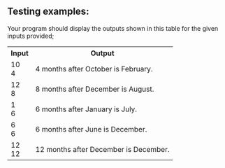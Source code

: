 ## Testing examples:

Your program should display the outputs shown in this table for the given inputs provided;

<table>
  <tr>
    <th>Input</th>
    <th>Output</th>
  </tr>
  <tr>
    <td>10<br>4</td>
    <td>4 months after October is February.</td>
  </tr>
  <tr>
    <td>12<br>8</td>
    <td>8 months after December is August.</td>
  </tr>
  <tr>
    <td>1<br>6</td>
    <td>6 months after January is July.</td>
  </tr>
  <tr>
    <td>6<br>6</td>
    <td>6 months after June is December.</td>
  </tr>
  <tr>
    <td>12<br>12</td>
    <td>12 months after December is December.</td>
  </tr>
</table>
